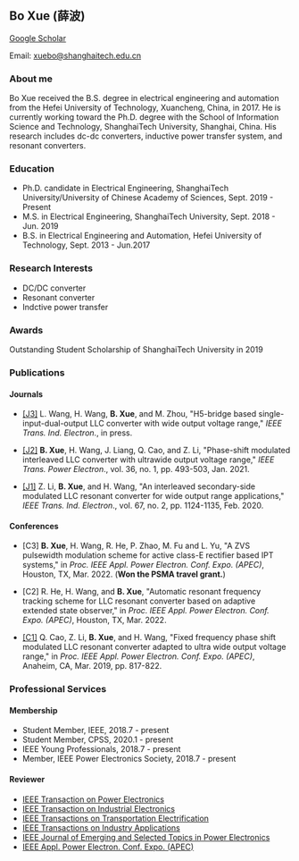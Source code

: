 ## Bo Xue (薛波)

[Google Scholar](https://scholar.google.com.hk/citations?hl=zh-CN&user=HKMuQ2YAAAAJ)

Email: xuebo@shanghaitech.edu.cn

### About me

Bo Xue received the B.S. degree in electrical engineering and automation from the Hefei University of Technology, Xuancheng, China, in 2017. He is currently working toward the Ph.D. degree with the School of Information Science and Technology, ShanghaiTech University, Shanghai, China. His research includes dc-dc converters, inductive power transfer system, and resonant converters.

### Education
- Ph.D. candidate in Electrical Engineering, ShanghaiTech University/University of Chinese Academy of Sciences, Sept. 2019 - Present
- M.S. in Electrical Engineering, ShanghaiTech University, Sept. 2018 - Jun. 2019
- B.S. in Electrical Engineering and Automation, Hefei University of Technology, Sept. 2013 - Jun.2017

### Research Interests

- DC/DC converter
- Resonant converter
- Indctive power transfer

### Awards
Outstanding Student Scholarship of ShanghaiTech University in 2019

### Publications

#### Journals

- [[J3]](https://ieeexplore.ieee.org/document/9492828) L. Wang, H. Wang, **B. Xue**, and M. Zhou, "H5-bridge based single-input-dual-output LLC converter with wide output voltage range," *IEEE Trans. Ind. Electron*., in press.

- [[J2]](https://ieeexplore.ieee.org/document/9112715) **B. Xue**, H. Wang, J. Liang, Q. Cao, and Z. Li, "Phase-shift modulated interleaved LLC converter with ultrawide output voltage range," *IEEE Trans. Power Electron*., vol. 36, no. 1, pp. 493-503, Jan. 2021.

- [[J1]](https://ieeexplore.ieee.org/document/8651486) Z. Li, **B. Xue**, and H. Wang, "An interleaved secondary-side modulated LLC resonant converter for wide output range applications," *IEEE Trans. Ind. Electron*., vol. 67, no. 2, pp. 1124-1135, Feb. 2020.


#### Conferences

- [C3] **B. Xue**, H. Wang,  R. He, P. Zhao, M. Fu and L. Yu, "A ZVS pulsewidth modulation scheme for active
class-E rectifier based IPT systems," in *Proc. IEEE Appl. Power Electron. Conf. Expo. (APEC)*, Houston, TX, Mar. 2022. (**Won the PSMA travel grant.**)

- [C2] R. He, H. Wang, and **B. Xue**, "Automatic resonant frequency tracking scheme for LLC resonant converter based on adaptive extended state observer," in *Proc. IEEE Appl. Power Electron. Conf. Expo. (APEC)*, Houston, TX, Mar. 2022.

- [[C1]](https://ieeexplore.ieee.org/document/8722285) Q. Cao, Z. Li, **B. Xue**, and H. Wang, "Fixed frequency phase shift modulated LLC resonant converter adapted to ultra wide output voltage range," in *Proc. IEEE Appl. Power Electron. Conf. Expo. (APEC)*, Anaheim, CA, Mar. 2019, pp. 817-822. 

### Professional Services

#### Membership

- Student Member, IEEE, 2018.7 - present 
- Student Member, CPSS, 2020.1 - present
- IEEE Young Professionals, 2018.7 - present
- Member, IEEE Power Electronics Society, 2018.7 - present

#### Reviewer

- [IEEE Transaction on Power Electronics](https://ieeexplore.ieee.org/xpl/RecentIssue.jsp?punumber=63)
- [IEEE Transaction on Industrial Electronics](https://ieeexplore.ieee.org/xpl/RecentIssue.jsp?punumber=41)
- [IEEE Transactions on Transportation Electrification](https://ieeexplore.ieee.org/xpl/RecentIssue.jsp?punumber=6687316)
- [IEEE Transactions on Industry Applications](https://ieeexplore.ieee.org/xpl/RecentIssue.jsp?punumber=28)
- [IEEE Journal of Emerging and Selected Topics in Power Electronics](https://ieeexplore.ieee.org/xpl/RecentIssue.jsp?punumber=6245517)
- [IEEE Appl. Power Electron. Conf. Expo. (APEC)](http://www.apec-conf.org/)




